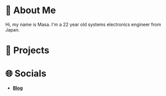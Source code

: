 # 💫 About Me
Hi, my name is Masa. I'm a 22 year old systems electronics engineer from Japan.

# 🥽 Projects

# 🌐 Socials

* **[Blog](https://0-0mfuji.com/)**

